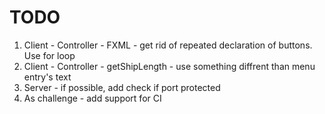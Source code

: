 # TODO
1. Client - Controller - FXML - get rid of repeated declaration of buttons. Use for loop
2. Client - Controller - getShipLength - use something diffrent than menu entry's text
3. Server - if possible, add check if port protected
4. As challenge - add support for CI